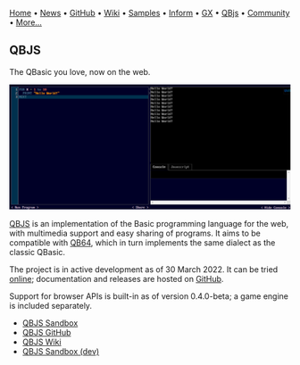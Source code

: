 [Home](https://qb64.com) • [News](news.md) • [GitHub](https://github.com/QB64Official/qb64) • [Wiki](https://github.com/QB64Official/qb64/wiki) • [Samples](samples.md) • [Inform](inform.md) • [GX](gx.md) • [QBjs](qbjs.md) • [Community](community.md) • [More...](more.md)

## QBJS

The QBasic you love, now on the web.

[![QBJS](images/qbjs.png)](https://qbjs.org)

[QBJS](http://qbjs.org) is an implementation of the Basic programming language for the web, with multimedia support and easy sharing of programs. It aims to be compatible with [QB64](htts://qb64.com), which in turn implements the same dialect as the classic QBasic.

The project is in active development as of 30 March 2022. It can be tried [online](https://qbjs.org); documentation and releases are hosted on [GitHub](https://github.com/boxgaming/qbjs).

Support for browser APIs is built-in as of version 0.4.0-beta; a game engine is included separately.

- [QBJS Sandbox](https://boxgm.itch.io/qbjs)
- [QBJS GitHub](https://github.com/boxgaming/qbjs)
- [QBJS Wiki](https://github.com/boxgaming/qbjs/wiki)
- [QBJS Sandbox (dev)](boxgm.itch.io/qbjs-dev)
